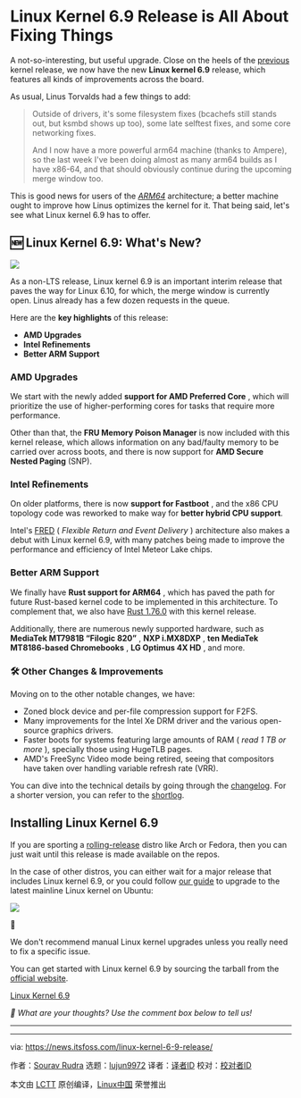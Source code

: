 [#]: subject: "Linux Kernel 6.9 Release is All About Fixing Things"
[#]: via: "https://news.itsfoss.com/linux-kernel-6-9-release/"
[#]: author: "Sourav Rudra https://news.itsfoss.com/author/sourav/"
[#]: collector: "lujun9972/lctt-scripts-1705972010"
[#]: translator: " "
[#]: reviewer: " "
[#]: publisher: " "
[#]: url: " "

Linux Kernel 6.9 Release is All About Fixing Things
======
A not-so-interesting, but useful upgrade.
Close on the heels of the [previous][1] kernel release, we now have the new **Linux kernel 6.9** release, which features all kinds of improvements across the board.

As usual, Linus Torvalds had a few things to add:

> Outside of drivers, it's some filesystem fixes (bcachefs still stands
>  out, but ksmbd shows up too), some late selftest fixes, and some core
>  networking fixes.
>
> And I now have a more powerful arm64 machine (thanks to Ampere), so
>  the last week I've been doing almost as many arm64 builds as I have
>  x86-64, and that should obviously continue during the upcoming merge
>  window too.

This is good news for users of the [_ARM64_][2] architecture; a better machine ought to improve how Linus optimizes the kernel for it. That being said, let's see what Linux kernel 6.9 has to offer.

## 🆕 Linux Kernel 6.9: What's New?

![][3]

As a non-LTS release, Linux kernel 6.9 is an important interim release that paves the way for Linux 6.10, for which, the merge window is currently open. Linus already has a few dozen requests in the queue.

Here are the **key highlights** of this release:

  * **AMD Upgrades**
  * **Intel Refinements**
  * **Better ARM Support**



### AMD Upgrades

We start with the newly added **support for AMD Preferred Core** , which will prioritize the use of higher-performing cores for tasks that require more performance.

Other than that, the **FRU Memory Poison Manager** is now included with this kernel release, which allows information on any bad/faulty memory to be carried over across boots, and there is now support for **AMD Secure Nested Paging** (SNP).

### Intel Refinements

On older platforms, there is now **support for Fastboot** , and the x86 CPU topology code was reworked to make way for **better hybrid CPU support**.

Intel's [FRED][4] ( _Flexible Return and Event Delivery_ ) architecture also makes a debut with Linux kernel 6.9, with many patches being made to improve the performance and efficiency of Intel Meteor Lake chips.

### Better ARM Support

We finally have **Rust support for ARM64** , which has paved the path for future Rust-based kernel code to be implemented in this architecture. To complement that, we also have [Rust 1.76.0][5] with this kernel release.

Additionally, there are numerous newly supported hardware, such as **MediaTek MT7981B “Filogic 820”** , **NXP i.MX8DXP** , **ten MediaTek MT8186-based Chromebooks** , **LG Optimus 4X HD** , and more.

### 🛠️ Other Changes & Improvements

Moving on to the other notable changes, we have:

  * Zoned block device and per-file compression support for F2FS.
  * Many improvements for the Intel Xe DRM driver and the various open-source graphics drivers.
  * Faster boots for systems featuring large amounts of RAM ( _read 1 TB or more_ ), specially those using HugeTLB pages.
  * AMD's FreeSync Video mode being retired, seeing that compositors have taken over handling variable refresh rate (VRR).



You can dive into the technical details by going through the [changelog][6]. For a shorter version, you can refer to the [shortlog][7].

## Installing Linux Kernel 6.9

If you are sporting a [rolling-release][8] distro like Arch or Fedora, then you can just wait until this release is made available on the repos.

In the case of other distros, you can either wait for a major release that includes Linux kernel 6.9, or you could follow [our guide][9] to upgrade to the latest mainline Linux kernel on Ubuntu:

![][10]

🚧

We don't recommend manual Linux kernel upgrades unless you really need to fix a specific issue.

You can get started with Linux kernel 6.9 by sourcing the tarball from the [official website][11].

[Linux Kernel 6.9][11]

_💬 What are your thoughts? Use the comment box below to tell us!_

* * *

--------------------------------------------------------------------------------

via: https://news.itsfoss.com/linux-kernel-6-9-release/

作者：[Sourav Rudra][a]
选题：[lujun9972][b]
译者：[译者ID](https://github.com/译者ID)
校对：[校对者ID](https://github.com/校对者ID)

本文由 [LCTT](https://github.com/LCTT/TranslateProject) 原创编译，[Linux中国](https://linux.cn/) 荣誉推出

[a]: https://news.itsfoss.com/author/sourav/
[b]: https://github.com/lujun9972
[1]: https://news.itsfoss.com/linux-kernel-6-8-release/
[2]: https://en.wikipedia.org/wiki/AArch64
[3]: https://news.itsfoss.com/content/images/2024/05/linux-kernel-6-9-fixes-2.png
[4]: https://www.intel.com/content/www/us/en/content-details/779982/flexible-return-and-event-delivery-fred-specification.html
[5]: https://blog.rust-lang.org/2024/02/08/Rust-1.76.0.html
[6]: https://cdn.kernel.org/pub/linux/kernel/v6.x/ChangeLog-6.9
[7]: https://lore.kernel.org/lkml/CAHk-=whnKYL-WARzrZhVTZ8RP3WZc24C9_DT7JMJooONNT2udQ@mail.gmail.com/
[8]: https://itsfoss.com/rolling-release/
[9]: https://itsfoss.com/upgrade-linux-kernel-ubuntu/
[10]: https://itsfoss.com/content/images/size/w256h256/2022/12/android-chrome-192x192.png
[11]: https://www.kernel.org/
